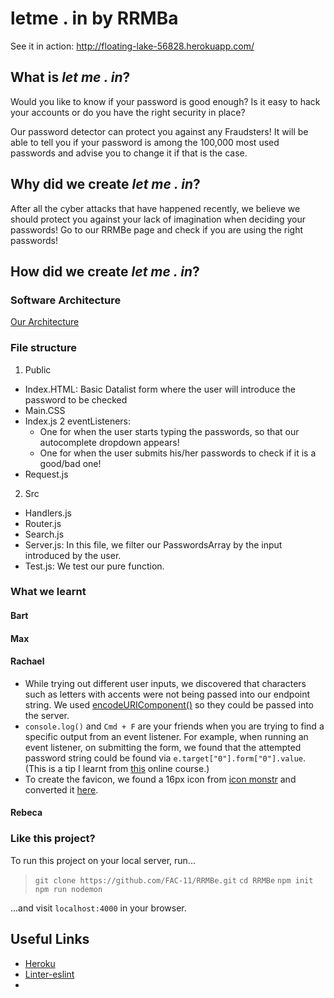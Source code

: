 # letme . in by RRMBa

See it in action: http://floating-lake-56828.herokuapp.com/

## What is *let me . in*?

Would you like to know if your password is good enough? Is it easy to hack your accounts or do you have the right security in place?  

Our password detector can protect you against any Fraudsters! It will be able to tell you if your password is among the 100,000 most used passwords and advise you to change it if that is the case.  


## Why did we create *let me . in*?

After all the cyber attacks that have happened recently, we believe we should protect you against your lack of imagination when deciding your passwords! Go to our RRMBe page and check if you are using the right passwords!  

## How did we create *let me . in*?

### Software Architecture

[Our Architecture](https://github.com/FAC-11/RRMBe/blob/master/readme-images/IMG_2948.jpg?raw=true![](https://i.imgur.com/doH7X2y.jpg))

### File structure

1. Public
* Index.HTML: Basic Datalist form where the user will introduce the password to be checked
* Main.CSS
* Index.js
    2 eventListeners:  
    - One for when the user starts typing the passwords, so that our autocomplete dropdown appears!  
    - One for when the user submits his/her passwords to check if it is a good/bad one!  
* Request.js  

2. Src
* Handlers.js
* Router.js
* Search.js
* Server.js: In this file, we filter our PasswordsArray by the input introduced by the user.
* Test.js: We test our pure function.



### What we learnt

#### Bart
#### Max
#### Rachael
* While trying out different user inputs, we discovered that characters such as letters with accents were not being passed into our endpoint string. We used [encodeURIComponent()](https://developer.mozilla.org/en-US/docs/Web/JavaScript/Reference/Global_Objects/encodeURIComponent) so they could be passed into the server.
* `console.log()` and `Cmd + F` are your friends when you are trying to find a specific output from an event listener. For example, when running an event listener, on submitting the form, we found that the attempted password string could be found via `e.target["0"].form["0"].value`. (This is a tip I learnt from [this](https://www.futurelearn.com/courses/electronic-music-tools) online course.)
* To create the favicon, we found a 16px icon from [icon monstr](https://iconmonstr.com/) and converted it [here](http://www.favicon-generator.org/).

#### Rebeca

### Like this project?
To run this project on your local server, run...
>`git clone https://github.com/FAC-11/RRMBe.git`
>`cd RRMBe`
>`npm init`
>`npm run nodemon`

...and visit `localhost:4000` in your browser.


## Useful Links
* [Heroku](https://github.com/FAC-11/research/blob/master/week4/Deployment.md)  
* [Linter-eslint](https://atom.io/packages/linter-eslint)  
* 
